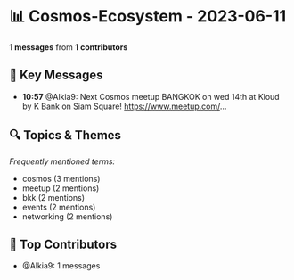 # 📊 Cosmos-Ecosystem - 2023-06-11
**1 messages** from **1 contributors**

## 💬 Key Messages
- **10:57** @Alkia9: Next Cosmos meetup BANGKOK on wed 14th at Kloud by K Bank on Siam Square! https://www.meetup.com/...

## 🔍 Topics & Themes
*Frequently mentioned terms:*
- cosmos (3 mentions)
- meetup (2 mentions)
- bkk (2 mentions)
- events (2 mentions)
- networking (2 mentions)

## 👥 Top Contributors
- @Alkia9: 1 messages